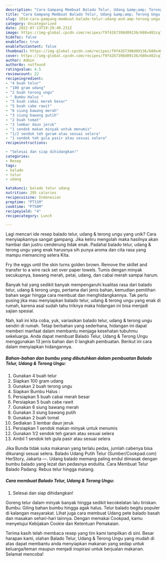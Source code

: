 ```yaml
---
description: "Cara Gampang Membuat Balado Telur, Udang &amp;amp; Terong Ungu yang Lezat Sekali"
title: "Cara Gampang Membuat Balado Telur, Udang &amp;amp; Terong Ungu yang Lezat Sekali"
slug: 1014-cara-gampang-membuat-balado-telur-udang-and-amp-terong-ungu-yang-lezat-sekali
category: Uncategorized
date: 2022-07-13T19:29:40.231Z
image: https://img-global.cpcdn.com/recipes/f9f4267398d09136/680x482cq70/balado-telur-udang-terong-ungu-foto-resep-utama.jpg
hideToc: false
enableToc: true
enableTocContent: false
thumbnail: https://img-global.cpcdn.com/recipes/f9f4267398d09136/680x482cq70/balado-telur-udang-terong-ungu-foto-resep-utama.jpg
cover: https://img-global.cpcdn.com/recipes/f9f4267398d09136/680x482cq70/balado-telur-udang-terong-ungu-foto-resep-utama.jpg
author: Admin
authorAv: notfound
ratingvalue: 4.5
reviewcount: 22
recipeingredient:
- "4 buah telur"
- "100 gram udang"
- "2 buah terong ungu"
- " Bumbu Halus "
- "5 buah cabai merah besar"
- "5 buah cabe rawit"
- "6 siung bawang merah"
- "3 siung bawang putih"
- "2 buah tomat"
- "3 lembar daun jeruk"
- "1 sendok makan minyak untuk menumis"
- "1/2 sendok teh garam atau sesuai selera"
- "1 sendok teh gula pasir atau sesuai selera"
recipeinstructions:

- "Selesai dan siap dihidangkan!"
categories:
- Resep
tags:
- balado
- telur
- udang

katakunci: balado telur udang 
nutrition: 295 calories
recipecuisine: Indonesian
preptime: "PT31M"
cooktime: "PT50M"
recipeyield: "4"
recipecategory: Lunch

---
```





Lagi mencari ide resep balado telur, udang &amp; terong ungu yang unik? Cara menyiapkannya sangat gampang. Jika keliru mengolah maka hasilnya akan hambar dan justru cenderung tidak enak. Padahal balado telur, udang &amp; terong ungu yang enak harusnya sih punya aroma dan cita rasa yang mampu memancing selera Kita.





Fry the eggs until the skin turns golden brown. Remove the skillet and transfer to a wire rack set over paper towels. Tumis dengan minyak secukupnya, bawang merah, petai, udang, dan cabai merah sampai harum.

Banyak hal yang sedikit banyak mempengaruhi kualitas rasa dari balado telur, udang &amp; terong ungu, pertama dari jenis bahan, kemudian pemilihan bahan segar hingga cara membuat dan menghidangkannya. Tak perlu pusing jika mau menyiapkan balado telur, udang &amp; terong ungu yang enak di rumah, karena asal sudah tahu triknya maka hidangan ini bisa menjadi sajian spesial.






Nah, kali ini kita coba, yuk, variasikan balado telur, udang &amp; terong ungu sendiri di rumah. Tetap berbahan yang sederhana, hidangan ini dapat memberi manfaat dalam membantu menjaga kesehatan tubuhmu sekeluarga. Anda dapat membuat Balado Telur, Udang &amp; Terong Ungu menggunakan 13 jenis bahan dan 0 langkah pembuatan. Berikut ini cara dalam menyiapkan hidangannya.

<!--inarticleads1-->

##### Bahan-bahan dan bumbu yang dibutuhkan dalam pembuatan Balado Telur, Udang &amp; Terong Ungu:

1. Gunakan 4 buah telur
1. Siapkan 100 gram udang
1. Gunakan 2 buah terong ungu
1. Siapkan  Bumbu Halus :
1. Persiapkan 5 buah cabai merah besar
1. Persiapkan 5 buah cabe rawit
1. Gunakan 6 siung bawang merah
1. Gunakan 3 siung bawang putih
1. Gunakan 2 buah tomat
1. Sediakan 3 lembar daun jeruk
1. Persiapkan 1 sendok makan minyak untuk menumis
1. Gunakan 1/2 sendok teh garam atau sesuai selera
1. Ambil 1 sendok teh gula pasir atau sesuai selera


Jika Bunda tidak suka makanan yang terlalu pedas, jumlah cabenya bisa dikurangi sesuai selera. Balado Udang Putih Telur (Sumber/Cookpad.com) HerStory, Jakarta —. Udang balado memang paling endul dimasak dengan bumbu balado yang lezat dan pedasnya endulita. Cara Membuat Telur Balado Padang: Rebus telur hingga matang. 

<!--inarticleads2-->

##### Cara membuat Balado Telur, Udang &amp; Terong Ungu:


1. Selesai dan siap dihidangkan!

Goreng telur dalam minyak banyak hingga sedikit kecokelatan lalu tiriskan. Bumbu: Giling bahan bumbu hingga agak halus. Telur balado begitu populer di kalangan masyarakat. Lihat juga cara membuat Udang pete balado basah dan masakan sehari-hari lainnya. Dengan memakai Cookpad, kamu menyetujui Kebijakan Cookie dan Ketentuan Pemakaian. 

Terima kasih telah membaca resep yang tim kami tampilkan di sini. Besar harapan kami, olahan Balado Telur, Udang &amp; Terong Ungu yang mudah di atas dapat membantu anda menyiapkan makanan yang sedap untuk keluarga/teman maupun menjadi inspirasi untuk berjualan makanan. Selamat mencoba!
